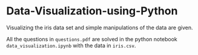 # Data-Visualization-using-Python
Visualizing the iris data set and simple manipulations of the data are given.

All the questions in `questions.pdf` are solved in the python notebook `data_visualization.ipynb` with the data in `iris.csv`.
